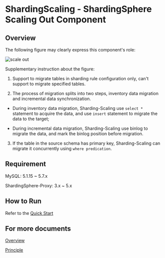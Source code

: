 # ShardingScaling - ShardingSphere Scaling Out Component

## Overview

The following figure may clearly express this component's role:

![scale out](https://user-images.githubusercontent.com/14773179/75600294-8516d500-5ae8-11ea-9635-5656b72242e3.png)

Supplementary instruction about the figure:

1. Support to migrate tables in sharding rule configuration only, can't support to migrate specified tables.

2. The process of migration splits into two steps, inventory data migration and incremental data synchronization.

  - During inventory data migration, Sharding-Scaling use `select *` statement to acquire the data, and use `insert` statement to migrate the data to the target;
   
  - During incremental data migration, Sharding-Scaling use binlog to migrate the data, and mark the binlog position before migration.

3. If the table in the source schema has primary key, Sharding-Scaling can migrate it concurrently using `where predication`.

## Requirement

MySQL: 5.1.15 ~ 5.7.x

ShardingSphere-Proxy: 3.x ~ 5.x

## How to Run

Refer to the [Quick Start](https://shardingsphere.apache.org/document/current/en/quick-start/sharding-scaling-quick-start/)

## For more documents

[Overview](https://shardingsphere.apache.org/document/current/en/features/sharding-scaling/)

[Principle](https://shardingsphere.apache.org/document/current/en/features/sharding-scaling/principle/)
